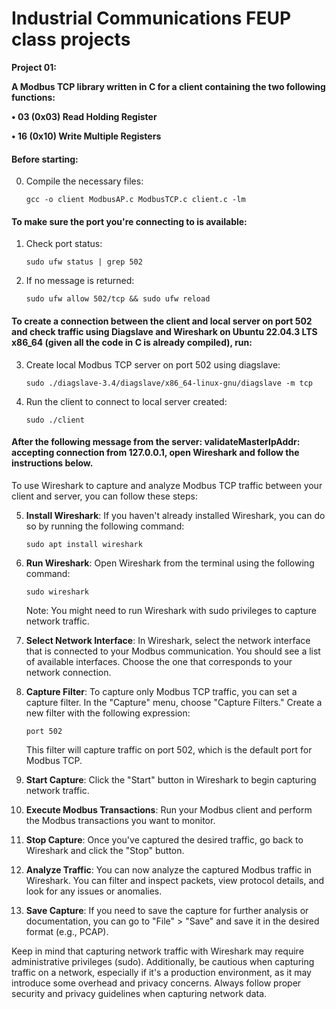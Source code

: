 # Industrial Communications FEUP class projects

**Project 01:**

**A Modbus TCP library written in C for a client containing the two following functions:**

**• 03 (0x03) Read Holding Register**

**• 16 (0x10) Write Multiple Registers**

#### Before starting:

0. Compile the necessary files:

   ```
   gcc -o client ModbusAP.c ModbusTCP.c client.c -lm
   ```

#### To make sure the port you're connecting to is available:

1. Check port status:

   ```
   sudo ufw status | grep 502
   ```

2. If no message is returned:

   ```
   sudo ufw allow 502/tcp && sudo ufw reload
   ```

#### To create a connection between the client and local server on port 502 and check traffic using Diagslave and Wireshark on Ubuntu 22.04.3 LTS x86_64 (given all the code in C is already compiled), run:

3. Create local Modbus TCP server on port 502 using diagslave:
    
    ```
    sudo ./diagslave-3.4/diagslave/x86_64-linux-gnu/diagslave -m tcp
    ```

4. Run the client to connect to local server created:
    
    ```
    sudo ./client
    ```

#### After the following message from the server: validateMasterIpAddr: accepting connection from 127.0.0.1, open Wireshark and follow the instructions below.

To use Wireshark to capture and analyze Modbus TCP traffic between your client and server, you can follow these steps:

5. **Install Wireshark**: If you haven't already installed Wireshark, you can do so by running the following command:

   ```
   sudo apt install wireshark
   ```

6. **Run Wireshark**: Open Wireshark from the terminal using the following command:

   ```
   sudo wireshark
   ```

   Note: You might need to run Wireshark with sudo privileges to capture network traffic.

7. **Select Network Interface**: In Wireshark, select the network interface that is connected to your Modbus communication. You should see a list of available interfaces. Choose the one that corresponds to your network connection.

8. **Capture Filter**: To capture only Modbus TCP traffic, you can set a capture filter. In the "Capture" menu, choose "Capture Filters." Create a new filter with the following expression:

   ```
   port 502
   ```

   This filter will capture traffic on port 502, which is the default port for Modbus TCP.

9. **Start Capture**: Click the "Start" button in Wireshark to begin capturing network traffic.

10. **Execute Modbus Transactions**: Run your Modbus client and perform the Modbus transactions you want to monitor.

11. **Stop Capture**: Once you've captured the desired traffic, go back to Wireshark and click the "Stop" button.

12. **Analyze Traffic**: You can now analyze the captured Modbus traffic in Wireshark. You can filter and inspect packets, view protocol details, and look for any issues or anomalies.

13. **Save Capture**: If you need to save the capture for further analysis or documentation, you can go to "File" > "Save" and save it in the desired format (e.g., PCAP).

Keep in mind that capturing network traffic with Wireshark may require administrative privileges (sudo). Additionally, be cautious when capturing traffic on a network, especially if it's a production environment, as it may introduce some overhead and privacy concerns. Always follow proper security and privacy guidelines when capturing network data.